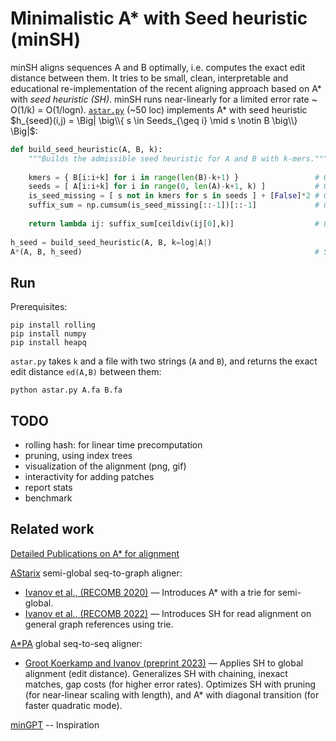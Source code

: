 # Minimalistic A* with Seed heuristic (minSH)

minSH aligns sequences A and B optimally, i.e. computes the exact edit distance between them. It tries to be small, clean, interpretable and educational re-implementation of the recent aligning approach based on A* with _seed heuristic (SH)_. minSH runs near-linearly for a limited error rate ~ O(1/k) = O(1/logn). [`astar.py`](https://github.com/pesho-ivanov/minSeedHeuristic/blob/master/astar.py) (~50 loc) implements A* with seed heuristic $h_{seed}(i,j) = \Big| \big\\{ s \in Seeds_{\geq i} \mid  s \notin B \big\\} \Big|$:

```Python
def build_seed_heuristic(A, B, k):
    """Builds the admissible seed heuristic for A and B with k-mers."""
    
    kmers = { B[i:i+k] for i in range(len(B)-k+1) }                 # O(nk): Index all kmers from B. O(n) with rolling hash
    seeds = [ A[i:i+k] for i in range(0, len(A)-k+1, k) ]           # O(n): Split A into non-overlapping seeds of length k.
    is_seed_missing = [ s not in kmers for s in seeds ] + [False]*2 # O(n): Is seed unseen in B, so >=1 edit must be made to align it.
    suffix_sum = np.cumsum(is_seed_missing[::-1])[::-1]             # O(n): How many of the remaining seeds have to be edited
    
    return lambda ij: suffix_sum[ceildiv(ij[0],k)]                  # O(1): How many seeds starting after the current position i have to be edited?
    
h_seed = build_seed_heuristic(A, B, k=log|A|)
A*(A, B, h_seed)                                                    # Standard A* algorithm on the alignment graph A x B
```


## Run

Prerequisites:
```
pip install rolling
pip install numpy
pip install heapq
```

`astar.py` takes `k` and a file with two strings (`A` and `B`), and returns the exact edit distance `ed(A,B)` between them:
```
python astar.py A.fa B.fa
```

## TODO
* rolling hash: for linear time precomputation
* pruning, using index trees
* visualization of the alignment (png, gif)
* interactivity for adding patches
* report stats
* benchmark

## Related work

[Detailed Publications on A* for alignment](https://pesho-ivanov.github.io/#A*%20for%20optimal%20sequence%20alignment)

[AStarix](https://github.com/eth-sri/astarix) semi-global seq-to-graph aligner:
* [Ivanov et al., (RECOMB 2020)](https://link.springer.com/chapter/10.1007/978-3-030-45257-5_7) &mdash; Introduces A* with a trie for semi-global.
* [Ivanov et al., (RECOMB 2022)](https://www.biorxiv.org/content/10.1101/2021.11.05.467453) &mdash; Introduces SH for read alignment on general graph references using trie.

[A*PA](https://github.com/RagnarGrootKoerkamp/astar-pairwise-aligner) global seq-to-seq aligner:
* [Groot Koerkamp and Ivanov (preprint 2023)](https://www.biorxiv.org/content/10.1101/2022.09.19.508631) &mdash; Applies SH to global alignment (edit distance). Generalizes SH with chaining, inexact matches, gap costs (for higher error rates). Optimizes SH with pruning (for near-linear scaling with length), and A* with diagonal transition (for faster quadratic mode).

[minGPT](https://github.com/karpathy/minGPT) -- Inspiration

